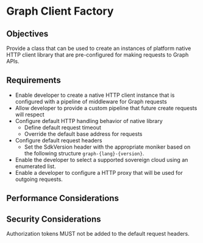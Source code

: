 # Graph Client Factory

## Objectives

Provide a class that can be used to create an instances of platform native HTTP client library that are pre-configured for making requests to Graph APIs.

## Requirements

- Enable developer to create a native HTTP client instance that is configured with a pipeline of middleware for Graph requests
- Allow developer to provide a custom pipeline that future create requests will respect
- Configure default HTTP handling behavior of native library
  - Define default request timeout
  - Override the default base address for requests
- Configure default request headers
  - Set the SdkVersion header with the appropriate moniker based on the following structure `graph-{lang}-{version}`.
- Enable the developer to select a supported sovereign cloud using an enumerated list.
- Enable a developer to configure a HTTP proxy that will be used for outgoing requests.

## Performance Considerations

## Security Considerations

Authorization tokens MUST not be added to the default request headers.
